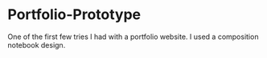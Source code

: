 # Portfolio-Prototype
One of the first few tries I had with a portfolio website. I used a composition notebook design.
